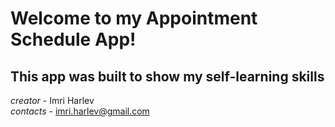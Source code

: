 # Welcome to my Appointment Schedule App!
## This app was built to show my self-learning skills
*creator* - Imri Harlev<br />
*contacts* - imri.harlev@gmail.com<br />
